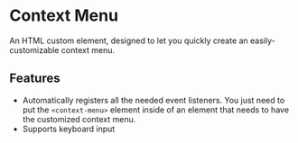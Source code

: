 # Context Menu
An HTML custom element, designed to let you quickly create an easily-customizable context menu.

## Features
- Automatically registers all the needed event listeners. You just need to put the `<context-menu>` element inside of an element that needs to have the customized context menu.
- Supports keyboard input


